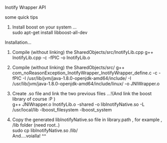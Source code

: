 Inotify Wrapper API 

some quick tips 

1) Install boost on your system ...<br>
			sudo apt-get install libboost-all-dev  <br>
      
Installation...
  1) Compile (without linking) the SharedObjects/src/InotifyLib.cpp
                                    g++ InotifyLib.cpp -c -fPIC -o InotifyLib.o
  2) Compile (without linking) the SharedObjects/src/
                                    g++ com_noReasonException_InotifyWrapper_InotifyWrapper_define.c -c -fPIC -I /usr/lib/jvm/java-1.8.0-openjdk-amd64/include/  -I /usr/lib/jvm/java-1.8.0-openjdk-amd64/include/linux/ -o JNIWrapper.o   
                                    
  3) Create .so file and link the two previous files ...!(And link the boost library of course :P )  
                                    g++ JNIWrapper.o InotifyLib.o -shared -o libInotifyNative.so -L /usr/local/lib -lboost_filesystem -lboost_system  
  4) Copy the generated libInotifyNative.so file in library.path , for example , /lib folder (need root..)  
                                    sudo cp libInotifyNative.so /lib/  
  And....voialla! ^^  
